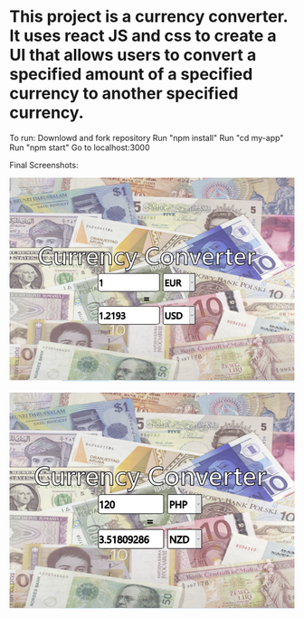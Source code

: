 # This project is a currency converter. It uses react JS and css to create a UI that allows users to convert a specified amount of a specified currency to another specified currency.

To run:
Downlowd and fork repository
Run "npm install"
Run "cd my-app"
Run "npm start"
Go to localhost:3000 

Final Screenshots:

<img src="./my-app/Screenshots/initialPage.PNG">
<br>
<br>
<img src="./my-app/Screenshots/exPage.PNG">
